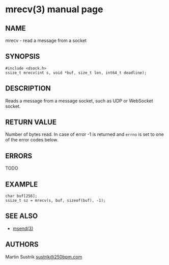 # mrecv(3) manual page

## NAME

mrecv - read a message from a socket

## SYNOPSIS

```
#include <dsock.h>
ssize_t mrecv(int s, void *buf, size_t len, int64_t deadline);
```

## DESCRIPTION

Reads a message from a message socket, such as UDP or WebSocket socket.

## RETURN VALUE

Number of bytes read. In case of error -1 is returned and `errno`
is set to one of the error codes below.

## ERRORS

TODO

## EXAMPLE

```
char buf[256];
ssize_t sz = mrecv(s, buf, sizeof(buf), -1);
```

## SEE ALSO

* [msend(3)](msend.html)

## AUTHORS

Martin Sustrik <sustrik@250bpm.com>

